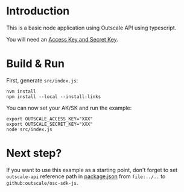 # Introduction

This is a basic node application using Outscale API using typescript.

You will need an [Access Key and Secret Key](https://docs.outscale.com/en/userguide/Managing-Your-Access-Keys.html).

# Build & Run

First, generate `src/index.js`:
```
nvm install
npm install --local --install-links
```

You can now set your AK/SK and run the example:
```
export OUTSCALE_ACCESS_KEY="XXX"
export OUTSCALE_SECRET_KEY="XXX"
node src/index.js
```

# Next step?

If you want to use this example as a starting point, don't forget to set `outscale-api` reference path in [package.json](package.json) from `file:../..` to `github:outscale/osc-sdk-js`.